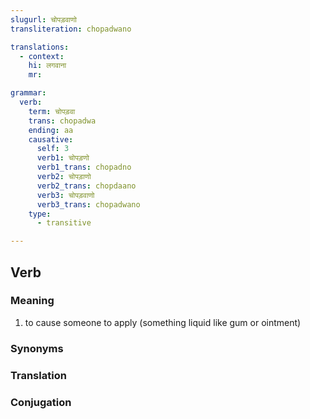 ```yaml
---
slugurl: चोपड़वाणो
transliteration: chopadwano

translations:
  - context:
    hi: लगवाना
    mr: 

grammar:
  verb:
    term: चोपड़वा
    trans: chopadwa
    ending: aa
    causative:
      self: 3
      verb1: चोपड़णो
      verb1_trans: chopadno
      verb2: चोपड़ाणो
      verb2_trans: chopdaano
      verb3: चोपड़वाणो
      verb3_trans: chopadwano
    type:
      - transitive

---
```


## Verb

### Meaning

1. to cause someone to apply (something liquid like gum or ointment)

### Synonyms

<word-synonyms :syns="['लगवाणो']" ></word-synonyms>

### Translation

<translation :translation="translations" ></translation>

### Conjugation

<verb-conj :grammar="grammar" ></verb-conj>

